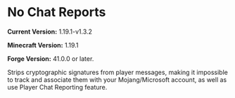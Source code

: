 # No Chat Reports

**Current Version:** 1.19.1-v1.3.2

**Minecraft Version:** 1.19.1

**Forge Version:** 41.0.0 or later.

Strips cryptographic signatures from player messages, making it impossible to track and associate them with your Mojang/Microsoft account, as well as use Player Chat Reporting feature.
